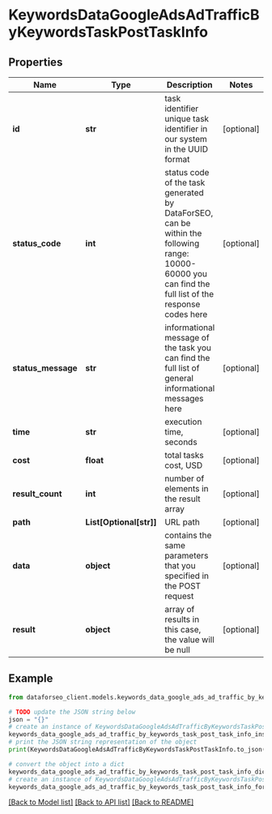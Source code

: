 # KeywordsDataGoogleAdsAdTrafficByKeywordsTaskPostTaskInfo


## Properties

Name | Type | Description | Notes
------------ | ------------- | ------------- | -------------
**id** | **str** | task identifier unique task identifier in our system in the UUID format | [optional] 
**status_code** | **int** | status code of the task generated by DataForSEO, can be within the following range: 10000-60000 you can find the full list of the response codes here | [optional] 
**status_message** | **str** | informational message of the task you can find the full list of general informational messages here | [optional] 
**time** | **str** | execution time, seconds | [optional] 
**cost** | **float** | total tasks cost, USD | [optional] 
**result_count** | **int** | number of elements in the result array | [optional] 
**path** | **List[Optional[str]]** | URL path | [optional] 
**data** | **object** | contains the same parameters that you specified in the POST request | [optional] 
**result** | **object** | array of results in this case, the value will be null | [optional] 

## Example

```python
from dataforseo_client.models.keywords_data_google_ads_ad_traffic_by_keywords_task_post_task_info import KeywordsDataGoogleAdsAdTrafficByKeywordsTaskPostTaskInfo

# TODO update the JSON string below
json = "{}"
# create an instance of KeywordsDataGoogleAdsAdTrafficByKeywordsTaskPostTaskInfo from a JSON string
keywords_data_google_ads_ad_traffic_by_keywords_task_post_task_info_instance = KeywordsDataGoogleAdsAdTrafficByKeywordsTaskPostTaskInfo.from_json(json)
# print the JSON string representation of the object
print(KeywordsDataGoogleAdsAdTrafficByKeywordsTaskPostTaskInfo.to_json())

# convert the object into a dict
keywords_data_google_ads_ad_traffic_by_keywords_task_post_task_info_dict = keywords_data_google_ads_ad_traffic_by_keywords_task_post_task_info_instance.to_dict()
# create an instance of KeywordsDataGoogleAdsAdTrafficByKeywordsTaskPostTaskInfo from a dict
keywords_data_google_ads_ad_traffic_by_keywords_task_post_task_info_form_dict = keywords_data_google_ads_ad_traffic_by_keywords_task_post_task_info.from_dict(keywords_data_google_ads_ad_traffic_by_keywords_task_post_task_info_dict)
```
[[Back to Model list]](../README.md#documentation-for-models) [[Back to API list]](../README.md#documentation-for-api-endpoints) [[Back to README]](../README.md)


